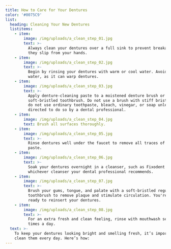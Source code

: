 ```yaml
---
title: How to Care for Your Dentures
color: '#0075C9'
list:
  heading: Cleaning Your New Dentures
  listitems:
    - item:
        image: /img/uploads/a_clean_step_01.jpg
        text: >-
          Always clean your dentures over a full sink to prevent breakage if
          they slip from your hands. 
    - item:
        image: /img/uploads/a_clean_step_02.jpg
        text: >-
          Begin by rinsing your dentures with warm or cool water. Avoid hot
          water, as it can warp dentures. 
    - item:
        image: /img/uploads/a_clean_step_03.jpg
        text: >-
          Apply denture-cleaning paste to a moistened denture brush or
          soft-bristled toothbrush. Do not use a brush with stiff bristles, and
          do not use ordinary toothpaste, bleach, vinegar, or soap unless
          directed to do so by a dental professional.
    - item:
        image: /img/uploads/a_clean_step_04.jpg
        text: Brush all surfaces thoroughly.
    - item:
        image: /img/uploads/a_clean_step_05.jpg
        text: >-
          Rinse dentures well under the faucet to remove all traces of cleaning
          paste.
    - item:
        image: /img/uploads/a_clean_step_06.jpg
        text: >-
          Soak your dentures overnight in a cleanser, such as Fixodent or
          whichever cleanser your dental professional recommends.
    - item:
        image: /img/uploads/a_clean_step_07.jpg
        text: >-
          Brush your gums, tongue, and palate with a soft-bristled regular
          toothbrush to remove plaque and stimulate circulation. You're now
          ready to reinsert your dentures.
    - item:
        image: /img/uploads/a_clean_step_08.jpg
        text: >-
          For an extra fresh and clean feeling, rinse with mouthwash several
          times a day.
  text: >-
    To keep your dentures looking bright and smelling fresh, it’s important to
    clean them every day. Here’s how:
---
```


